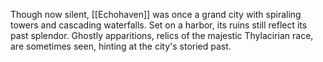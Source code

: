 Though now silent, [[Echohaven]] was once a grand city with spiraling towers and cascading waterfalls. Set on a harbor, its ruins still reflect its past splendor. Ghostly apparitions, relics of the majestic Thylacirian race, are sometimes seen, hinting at the city's storied past.